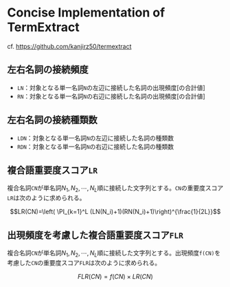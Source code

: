 # Concise Implementation of TermExtract

cf. https://github.com/kanjirz50/termextract

## 左右名詞の接続頻度

- `LN`：対象となる単一名詞`N`の左辺に接続した名詞の出現頻度[の合計値]
- `RN`：対象となる単一名詞`N`の右辺に接続した名詞の出現頻度[の合計値]

## 左右名詞の接続種類数
- `LDN`：対象となる単一名詞`N`の左辺に接続した名詞の種類数
- `RDN`：対象となる単一名詞`N`の右辺に接続した名詞の種類数

## 複合語重要度スコア`LR`
複合名詞`CN`が単名詞$N_1, N_2,\cdots, N_L$順に接続した文字列とする。`CN`の重要度スコア`LR`は次のように求められる。
```math
LR(CN)=\left( \PI_{k=1}^L (LN(N_i)+1)(RN(N_i)+1)\right)^{\frac{1}{2L}}
```
## 出現頻度を考慮した複合語重要度スコア`FLR`
複合名詞`CN`が単名詞$N_1, N_2,\cdots, N_L$順に接続した文字列とする。出現頻度`f(CN)`を考慮した`CN`の重要度スコア`FLR`は次のように求められる。
```math
FLR(CN)=f(CN) \times LR(CN)
```